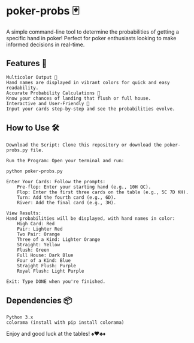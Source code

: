 # poker-probs 🃏

A simple command-line tool to determine the probabilities of getting a specific hand in poker! Perfect for poker enthusiasts looking to make informed decisions in real-time.

## Features 🌟

    Multicolor Output 🌈
    Hand names are displayed in vibrant colors for quick and easy readability.
    Accurate Probability Calculations 🧮
    Know your chances of landing that flush or full house.
    Interactive and User-Friendly 📝
    Input your cards step-by-step and see the probabilities evolve.

## How to Use 🛠️

    Download the Script: Clone this repository or download the poker-probs.py file.

    Run the Program: Open your terminal and run:

    python poker-probs.py

    Enter Your Cards: Follow the prompts:
        Pre-flop: Enter your starting hand (e.g., 10H QC).
        Flop: Enter the first three cards on the table (e.g., 5C 7D KH).
        Turn: Add the fourth card (e.g., 6D).
        River: Add the final card (e.g., 3H).

    View Results:
    Hand probabilities will be displayed, with hand names in color:
        High Card: Red
        Pair: Lighter Red
        Two Pair: Orange
        Three of a Kind: Lighter Orange
        Straight: Yellow
        Flush: Green
        Full House: Dark Blue
        Four of a Kind: Blue
        Straight Flush: Purple
        Royal Flush: Light Purple

    Exit: Type DONE when you're finished.


## Dependencies 📦

    Python 3.x
    colorama (install with pip install colorama)

Enjoy and good luck at the tables! ♠️♥️♣️♦️
